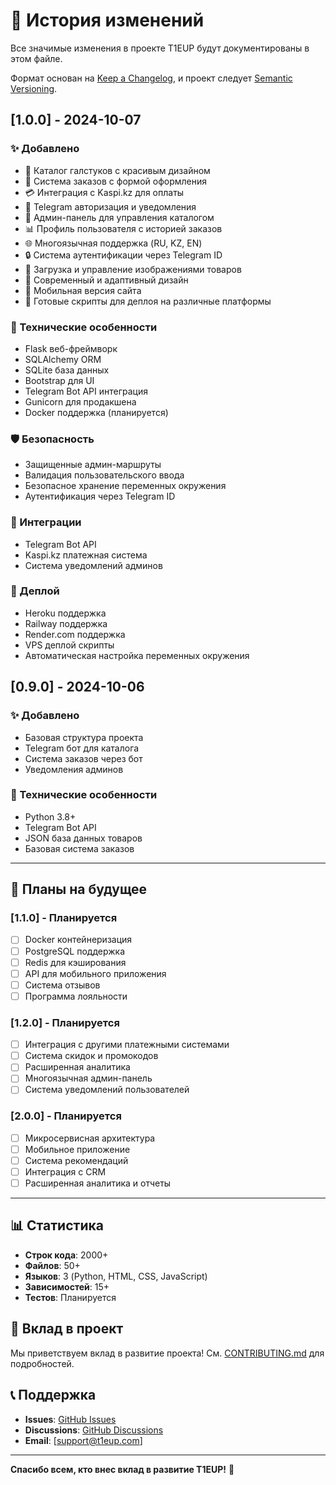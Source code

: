 # 📝 История изменений

Все значимые изменения в проекте T1EUP будут документированы в этом файле.

Формат основан на [Keep a Changelog](https://keepachangelog.com/en/1.0.0/),
и проект следует [Semantic Versioning](https://semver.org/spec/v2.0.0.html).

## [1.0.0] - 2024-10-07

### ✨ Добавлено
- 🎩 Каталог галстуков с красивым дизайном
- 🛒 Система заказов с формой оформления
- 💳 Интеграция с Kaspi.kz для оплаты
- 📱 Telegram авторизация и уведомления
- 👑 Админ-панель для управления каталогом
- 📊 Профиль пользователя с историей заказов
- 🌐 Многоязычная поддержка (RU, KZ, EN)
- 🔒 Система аутентификации через Telegram ID
- 📸 Загрузка и управление изображениями товаров
- 🎨 Современный и адаптивный дизайн
- 📱 Мобильная версия сайта
- 🚀 Готовые скрипты для деплоя на различные платформы

### 🔧 Технические особенности
- Flask веб-фреймворк
- SQLAlchemy ORM
- SQLite база данных
- Bootstrap для UI
- Telegram Bot API интеграция
- Gunicorn для продакшена
- Docker поддержка (планируется)

### 🛡️ Безопасность
- Защищенные админ-маршруты
- Валидация пользовательского ввода
- Безопасное хранение переменных окружения
- Аутентификация через Telegram ID

### 📱 Интеграции
- Telegram Bot API
- Kaspi.kz платежная система
- Система уведомлений админов

### 🚀 Деплой
- Heroku поддержка
- Railway поддержка
- Render.com поддержка
- VPS деплой скрипты
- Автоматическая настройка переменных окружения

## [0.9.0] - 2024-10-06

### ✨ Добавлено
- Базовая структура проекта
- Telegram бот для каталога
- Система заказов через бот
- Уведомления админов

### 🔧 Технические особенности
- Python 3.8+
- Telegram Bot API
- JSON база данных товаров
- Базовая система заказов

---

## 🎯 Планы на будущее

### [1.1.0] - Планируется
- [ ] Docker контейнеризация
- [ ] PostgreSQL поддержка
- [ ] Redis для кэширования
- [ ] API для мобильного приложения
- [ ] Система отзывов
- [ ] Программа лояльности

### [1.2.0] - Планируется
- [ ] Интеграция с другими платежными системами
- [ ] Система скидок и промокодов
- [ ] Расширенная аналитика
- [ ] Многоязычная админ-панель
- [ ] Система уведомлений пользователей

### [2.0.0] - Планируется
- [ ] Микросервисная архитектура
- [ ] Мобильное приложение
- [ ] Система рекомендаций
- [ ] Интеграция с CRM
- [ ] Расширенная аналитика и отчеты

---

## 📊 Статистика

- **Строк кода**: 2000+
- **Файлов**: 50+
- **Языков**: 3 (Python, HTML, CSS, JavaScript)
- **Зависимостей**: 15+
- **Тестов**: Планируется

## 🤝 Вклад в проект

Мы приветствуем вклад в развитие проекта! См. [CONTRIBUTING.md](CONTRIBUTING.md) для подробностей.

## 📞 Поддержка

- **Issues**: [GitHub Issues](https://github.com/YOUR_USERNAME/t1eup-web/issues)
- **Discussions**: [GitHub Discussions](https://github.com/YOUR_USERNAME/t1eup-web/discussions)
- **Email**: [support@t1eup.com]

---

**Спасибо всем, кто внес вклад в развитие T1EUP!** 🎉
